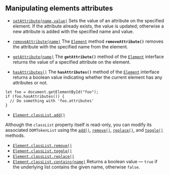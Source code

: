 
## Manipulating elements attributes

- [`setAttribute(name,value)`](https://developer.mozilla.org/en-US/docs/Web/API/Element/setAttribute)
Sets the value of an attribute on the specified element. If the attribute already exists, the value is updated; otherwise a new attribute is added with the specified name and value.

- [`removeAttribute(name)`](https://developer.mozilla.org/en-US/docs/Web/API/Element/removeAttribute)
The [`Element`](https://developer.mozilla.org/en-US/docs/Web/API/Element) method **`removeAttribute()`** removes the attribute with the specified name from the element.

- [`getAttribute(name)`](https://developer.mozilla.org/en-US/docs/Web/API/Element/getAttribute)
The **`getAttribute()`** method of the [`Element`](https://developer.mozilla.org/en-US/docs/Web/API/Element) interface returns the value of a specified attribute on the element.

-  [`hasAttributes()`](https://developer.mozilla.org/en-US/docs/Web/API/Element/hasAttributes?retiredLocale=pl)
The **`hasAttributes()`** method of the [`Element`](https://developer.mozilla.org/en-US/docs/Web/API/Element) interface returns a boolean value indicating whether the current element has any attributes or not.
```
let foo = document.getElementById("foo");
if (foo.hasAttributes()) {
  // Do something with 'foo.attributes'
}
```
- [`Element.classList.add()`](https://developer.mozilla.org/en-US/docs/Web/API/Element/classList?retiredLocale=pl)

Although the `classList` property itself is read-only, you can modify its associated `DOMTokenList` using the [`add()`](https://developer.mozilla.org/en-US/docs/Web/API/DOMTokenList/add "add()"), [`remove()`](https://developer.mozilla.org/en-US/docs/Web/API/DOMTokenList/remove "remove()"), [`replace()`](https://developer.mozilla.org/en-US/docs/Web/API/DOMTokenList/replace "replace()"), and [`toggle()`](https://developer.mozilla.org/en-US/docs/Web/API/DOMTokenList/toggle "toggle()") methods.

-  [`Element.classList.remove()`](https://developer.mozilla.org/en-US/docs/Web/API/Element/classList?retiredLocale=pl)
-  [`Element.classList.toggle()`](https://developer.mozilla.org/en-US/docs/Web/API/Element/classList?retiredLocale=pl)
-  [`Element.classList.replace()`](https://developer.mozilla.org/en-US/docs/Web/API/Element/classList?retiredLocale=pl)
-   [`Element.classList.contains(name)`](https://developer.mozilla.org/en-US/docs/Web/API/DOMTokenList/contains)
Returns a boolean value — `true` if the underlying list contains the given name, otherwise `false`.
